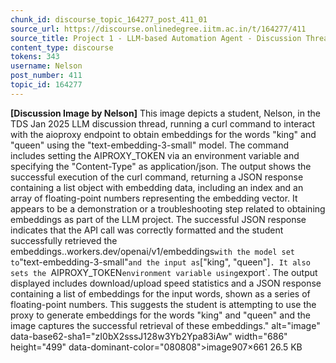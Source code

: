 ```yaml
---
chunk_id: discourse_topic_164277_post_411_01
source_url: https://discourse.onlinedegree.iitm.ac.in/t/164277/411
source_title: Project 1 - LLM-based Automation Agent - Discussion Thread [TDS Jan 2025]
content_type: discourse
tokens: 343
username: Nelson
post_number: 411
topic_id: 164277
---
```


**[Discussion Image by Nelson]** This image depicts a student, Nelson, in the TDS Jan 2025 LLM discussion thread, running a curl command to interact with the aioproxy endpoint to obtain embeddings for the words "king" and "queen" using the "text-embedding-3-small" model. The command includes setting the AIPROXY_TOKEN via an environment variable and specifying the "Content-Type" as application/json. The output shows the successful execution of the curl command, returning a JSON response containing a list object with embedding data, including an index and an array of floating-point numbers representing the embedding vector. It appears to be a demonstration or a troubleshooting step related to obtaining embeddings as part of the LLM project. The successful JSON response indicates that the API call was correctly formatted and the student successfully retrieved the embeddings..workers.dev/openai/v1/embeddings` with the model set to `"text-embedding-3-small"` and the input as `["king", "queen"]`. It also sets the `AIPROXY_TOKEN` environment variable using `export`. The output displayed includes download/upload speed statistics and a JSON response containing a list of embeddings for the input words, shown as a series of floating-point numbers. This suggests the student is attempting to use the proxy to generate embeddings for the words "king" and "queen" and the image captures the successful retrieval of these embeddings." alt="image" data-base62-sha1="zI0bX2sssJ128w3Yb2Ypa83iAw" width="686" height="499" data-dominant-color="080808">image907×661 26.5 KB
